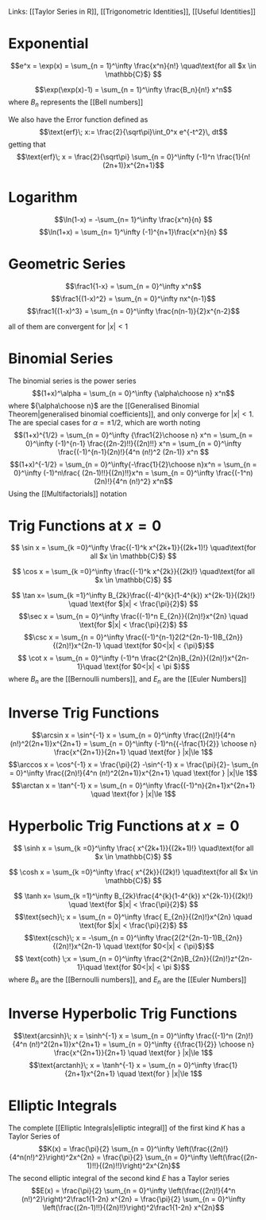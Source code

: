 Links: [[Taylor Series in R]], [[Trigonometric Identities]], [[Useful Identities]]
# Exponential 
$$e^x  = \exp(x) = \sum_{n = 1}^\infty \frac{x^n}{n!} \quad\text{for all $x \in \mathbb{C}$} $$

$$\exp(\exp(x)-1) = \sum_{n = 1}^\infty \frac{B_n}{n!} x^n$$where $B_n$ represents the [[Bell numbers]]

We also have the Error function defined as $$\text{erf}\; x:= \frac{2}{\sqrt\pi}\int_0^x e^{-t^2}\, dt$$ getting that $$\text{erf}\; x = \frac{2}{\sqrt\pi} \sum_{n = 0}^\infty  (-1)^n \frac{1}{n! (2n+1)}x^{2n+1}$$
# Logarithm
$$\ln(1-x) = -\sum_{n= 1}^\infty \frac{x^n}{n} $$
$$\ln(1+x) = \sum_{n= 1}^\infty (-1)^{n+1}\frac{x^n}{n} $$

# Geometric Series
$$\frac1{1-x} = \sum_{n = 0}^\infty x^n$$
$$\frac1{(1-x)^2} = \sum_{n = 0}^\infty nx^{n-1}$$
$$\frac1{(1-x)^3} = \sum_{n = 0}^\infty \frac{n(n-1)}{2}x^{n-2}$$


all of them are convergent for $|x|<1$

# Binomial Series

The binomial series is the power series $$(1+x)^\alpha = \sum_{n = 0}^\infty {\alpha\choose n} x^n$$
where ${\alpha\choose n}$ are the [[Generalised Binomial Theorem|generalised binomial coefficients]], and only converge for $|x| <1$. The are special cases for $\alpha = \pm 1/2$, which are worth noting $$(1+x)^{1/2} = \sum_{n = 0}^\infty {\frac1{2}\choose n} x^n = \sum_{n = 0}^\infty (-1)^{n-1} \frac{(2n-2)!!}{(2n)!!} x^n = \sum_{n = 0}^\infty \frac{(-1)^{n-1}(2n)!}{4^n (n!)^2 (2n-1)} x^n  $$
$$(1+x)^{-1/2} = \sum_{n = 0}^\infty{-\frac{1}{2}\choose n}x^n = \sum_{n = 0}^\infty (-1)^n\frac{ (2n-1)!!}{(2n)!!}x^n = \sum_{n = 0}^\infty \frac{(-1^n)(2n)!}{4^n (n!)^2} x^n$$
Using the [[Multifactorials]] notation

# Trig Functions at $x = 0$
$$ \sin x = \sum_{k =0}^\infty \frac{(-1)^k x^{2k+1}}{(2k+1)!} \quad\text{for all $x \in \mathbb{C}$} $$

$$ \cos x = \sum_{k =0}^\infty \frac{(-1)^k x^{2k}}{(2k)!} \quad\text{for all $x \in \mathbb{C}$} $$

$$ \tan x= \sum_{k =1}^\infty B_{2k}\frac{(-4)^{k}(1-4^{k}) x^{2k-1}}{(2k)!} \quad \text{for $|x| < \frac{\pi}{2}$} $$
$$\sec x = \sum_{n = 0}^\infty \frac{(-1)^n E_{2n}}{(2n)!}x^{2n} \quad \text{for $|x| < \frac{\pi}{2}$} $$
$$\csc x = \sum_{n = 0}^\infty \frac{(-1)^{n-1}2(2^{2n-1}-1)B_{2n}}{(2n)!}x^{2n-1} \quad \text{for $0<|x| < {\pi}$}$$
$$ \cot x =  \sum_{n = 0}^\infty (-1)^n \frac{2^{2n}B_{2n}}{(2n)!}x^{2n-1}\quad \text{for $0<|x| < \pi $}$$
where $B_n$ are the [[Bernoulli numbers]], and $E_n$ are the [[Euler Numbers]]

# Inverse Trig Functions

$$\arcsin x = \sin^{-1} x = \sum_{n = 0}^\infty \frac{(2n)!}{4^n (n!)^2(2n+1)}x^{2n+1} = \sum_{n = 0}^\infty (-1)^n{{-\frac{1}{2}} \choose n} \frac{x^{2n+1}}{2n+1} \quad \text{for } |x|\le 1$$
$$\arccos x = \cos^{-1} x = \frac{\pi}{2} -\sin^{-1} x = \frac{\pi}{2}-  \sum_{n = 0}^\infty \frac{(2n)!}{4^n (n!)^2(2n+1)}x^{2n+1} \quad \text{for } |x|\le 1$$
$$\arctan x = \tan^{-1} x = \sum_{n = 0}^\infty \frac{(-1)^n}{2n+1}x^{2n+1} \quad \text{for } |x|\le 1$$
# Hyperbolic Trig Functions at $x = 0$
$$ \sinh x = \sum_{k =0}^\infty \frac{ x^{2k+1}}{(2k+1)!} \quad\text{for all $x \in \mathbb{C}$} $$

$$ \cosh x = \sum_{k =0}^\infty \frac{ x^{2k}}{(2k)!} \quad\text{for all $x \in \mathbb{C}$} $$

$$ \tanh x= \sum_{k =1}^\infty B_{2k}\frac{4^{k}(1-4^{k}) x^{2k-1}}{(2k)!} \quad \text{for $|x| < \frac{\pi}{2}$} $$
$$\text{sech}\; x = \sum_{n = 0}^\infty \frac{ E_{2n}}{(2n)!}x^{2n} \quad \text{for $|x| < \frac{\pi}{2}$} $$
$$\text{csch}\; x = -\sum_{n = 0}^\infty \frac{2(2^{2n-1}-1)B_{2n}}{(2n)!}x^{2n-1} \quad \text{for $0<|x| < {\pi}$}$$
$$ \text{coth} \;x =  \sum_{n = 0}^\infty \frac{2^{2n}B_{2n}}{(2n)!}z^{2n-1}\quad \text{for $0<|x| < \pi $}$$
where $B_n$ are the [[Bernoulli numbers]], and $E_n$ are the [[Euler Numbers]]

# Inverse Hyperbolic Trig Functions

$$\text{arcsinh}\; x = \sinh^{-1} x = \sum_{n = 0}^\infty \frac{(-1)^n (2n)!}{4^n (n!)^2(2n+1)}x^{2n+1} = \sum_{n = 0}^\infty {{\frac{1}{2}} \choose n} \frac{x^{2n+1}}{2n+1} \quad \text{for } |x|\le 1$$
$$\text{arctanh}\; x = \tanh^{-1} x = \sum_{n = 0}^\infty \frac{1}{2n+1}x^{2n+1} \quad \text{for } |x|\le 1$$

# Elliptic Integrals

The complete [[Elliptic Integrals|elliptic integral]] of the first kind $K$ has a Taylor Series of $$K(x) = \frac{\pi}{2} \sum_{n = 0}^\infty \left(\frac{(2n)!}{4^n(n!)^2}\right)^2x^{2n} = \frac{\pi}{2} \sum_{n = 0}^\infty \left(\frac{(2n-1)!!}{(2n)!!}\right)^2x^{2n}$$
The second elliptic integral of the second kind $E$ has a Taylor series $$E(x) = \frac{\pi}{2} \sum_{n = 0}^\infty \left(\frac{(2n)!}{4^n (n!)^2}\right)^2\frac1{1-2n} x^{2n} = \frac{\pi}{2} \sum_{n = 0}^\infty \left(\frac{(2n-1)!!}{(2n)!!}\right)^2\frac1{1-2n} x^{2n}$$
